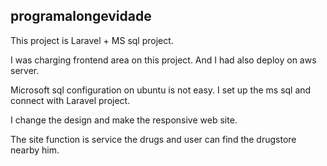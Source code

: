 ## programalongevidade

This project is Laravel + MS sql project.

I was charging frontend area on this project. And I had also deploy on aws server.

Microsoft sql configuration on ubuntu is not easy. I set up the ms sql and connect with Laravel project.

I change the design and make the responsive web site.

The site function is service the drugs and user can find the drugstore nearby him.



